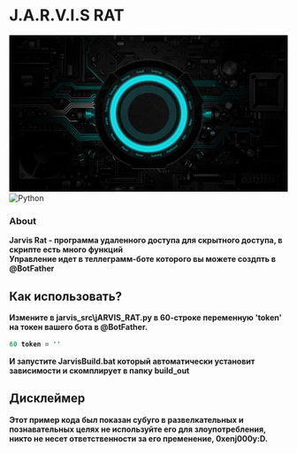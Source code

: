 # J.A.R.V.I.S RAT
![Banner](https://github.com/K3rnel-Dev/JarvisRat/blob/main/banner.jpg)
![Python](https://img.shields.io/badge/Language-Python-blue?style=for-the-badge&logo=python)

### About
<strong>Jarvis Rat - программа удаленного доступа для скрытного доступа, в скрипте есть много функций<br>
Управление идет в теллеграмм-боте которого вы можете создпть в @BotFather

## Как использовать?
Измените в jarvis_src\jARVIS_RAT.py в 60-строке переменную 'token' на токен вашего бота в @BotFather.
```py
60 token = ''
```
И запустите JarvisBuild.bat который автоматически установит зависимости и скомплирует в папку build_out

## Дисклеймер
Этот пример кода был показан субуго в развелкательных и познавательных целях не используйте его для 
злоупотребления, никто не несет ответственности за его пременение, 0xenj000y:D.
</strong>
